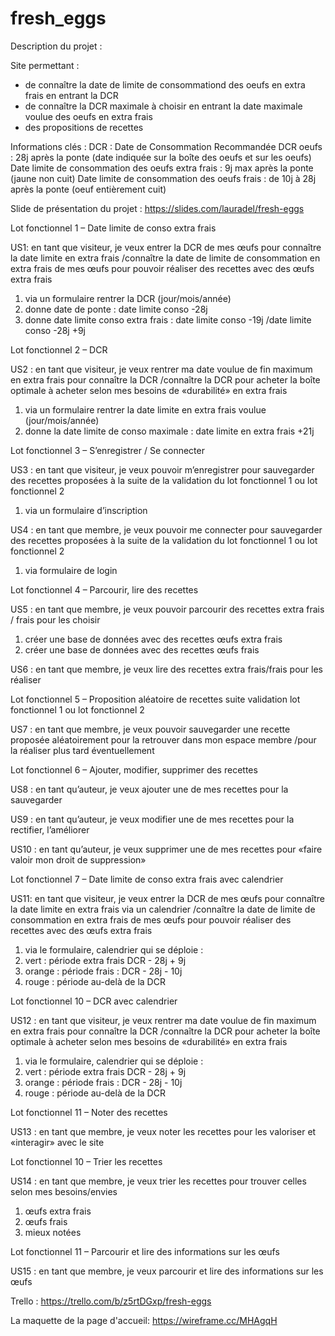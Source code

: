 # fresh_eggs 


Description du projet :

Site permettant :
- de connaître la date de limite de consommationd des oeufs en extra frais en entrant la DCR
- de connaître la DCR maximale à choisir en entrant la date maximale voulue des oeufs en extra frais
- des propositions de recettes

Informations clés : 
DCR : Date de Consommation Recommandée DCR oeufs : 
28j après la ponte (date indiquée sur la boîte des oeufs et sur les oeufs) 
Date limite de consommation des oeufs extra frais : 
9j max après la ponte (jaune non cuit) 
Date limite de consommation des oeufs frais : de 10j à 28j après la ponte (oeuf entièrement cuit)

Slide de présentation du projet :
https://slides.com/lauradel/fresh-eggs


Lot fonctionnel 1 – Date limite de conso extra frais

US1: en tant que visiteur, je veux entrer la DCR de mes œufs pour connaître la date limite en extra frais
/connaître la date de limite de consommation en extra frais de mes œufs pour pouvoir réaliser des recettes avec des œufs extra frais
1. via un formulaire rentrer la DCR (jour/mois/année)
2. donne date de ponte : date limite conso -28j
3. donne date limite conso extra frais : date limite conso -19j 
/date limite conso -28j +9j

Lot fonctionnel 2 – DCR

US2 : en tant que visiteur, je veux rentrer ma date voulue de fin maximum en extra frais pour connaître la DCR 
/connaître la DCR pour acheter la boîte optimale à acheter selon mes besoins de «durabilité» en extra frais
1. via un formulaire rentrer la date limite en extra frais voulue (jour/mois/année)
2. donne la date limite de conso maximale :
date limite en extra frais +21j

Lot fonctionnel 3 – S’enregistrer / Se connecter 

US3 : en tant que visiteur, je veux pouvoir m’enregistrer pour sauvegarder des recettes proposées à la suite de la validation du lot fonctionnel 1 ou lot fonctionnel 2
1. via un formulaire d’inscription

US4 : en tant que membre, je veux pouvoir me connecter pour sauvegarder des recettes proposées à la suite de la validation du lot fonctionnel 1 ou lot fonctionnel 2
1. via formulaire de login

Lot fonctionnel 4 – Parcourir, lire des recettes

US5 : en tant que membre, je veux pouvoir parcourir des recettes extra frais / frais pour les choisir
1. créer une base de données avec des recettes œufs extra frais
2. créer une base de données avec des recettes œufs frais

US6 : en tant que membre, je veux lire des recettes extra frais/frais pour les réaliser

Lot fonctionnel 5 – Proposition aléatoire de recettes suite validation lot fonctionnel 1 ou lot fonctionnel 2

US7 : en tant que membre, je veux pouvoir sauvegarder une recette proposée aléatoirement pour la retrouver dans mon espace membre
/pour la réaliser plus tard éventuellement

Lot fonctionnel 6 – Ajouter, modifier, supprimer des recettes

US8 : en tant qu’auteur, je veux ajouter une de mes recettes pour la sauvegarder

US9 : en tant qu’auteur, je veux modifier une de mes recettes pour la rectifier, l’améliorer

US10 : en tant qu’auteur, je veux supprimer une de mes recettes pour «faire valoir mon droit de suppression»

Lot fonctionnel 7 – Date limite de conso extra frais avec calendrier

US11: en tant que visiteur, je veux entrer la DCR de mes œufs pour connaître la date limite en extra frais via un calendrier
/connaître la date de limite de consommation en extra frais de mes œufs pour pouvoir réaliser des recettes avec des œufs extra frais
1. via le formulaire, calendrier qui se déploie :
1. vert : période extra frais 
DCR - 28j + 9j
2. orange : période frais :
DCR - 28j - 10j
3. rouge : période au-delà de la DCR

Lot fonctionnel 10 – DCR avec calendrier

US12 : en tant que visiteur, je veux rentrer ma date voulue de fin maximum en extra frais pour connaître la DCR 
/connaître la DCR pour acheter la boîte optimale à acheter selon mes besoins de «durabilité» en extra frais
1. via le formulaire, calendrier qui se déploie :
1. vert : période extra frais 
DCR - 28j + 9j
2. orange : période frais :
DCR - 28j - 10j
3. rouge : période au-delà de la DCR


Lot fonctionnel 11 – Noter des recettes

US13 : en tant que membre, je veux noter les recettes pour les valoriser et «interagir» avec le site

Lot fonctionnel 10 – Trier les recettes

US14 : en tant que membre, je veux trier les recettes pour trouver celles selon mes besoins/envies 
1. œufs extra frais
2. œufs frais
3. mieux notées


Lot fonctionnel 11 – Parcourir et lire des informations sur les œufs

US15 : en tant que membre, je veux parcourir et lire des informations sur les œufs


Trello :
https://trello.com/b/z5rtDGxp/fresh-eggs

La maquette de la page d'accueil:
https://wireframe.cc/MHAgqH





